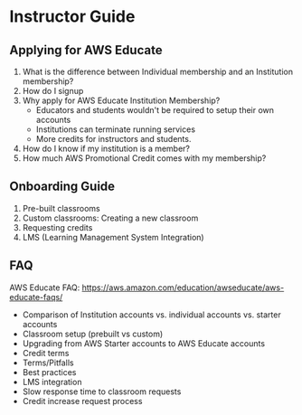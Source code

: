 # Instructor Guide

## Applying for AWS Educate

1. What is the difference between Individual membership and an Institution membership? 
2. How do I signup
3. Why apply for AWS Educate Institution Membership?
   * Educators and students wouldn't be required to setup their own accounts
   * Institutions can terminate running services
   * More credits for instructors and students. 
4. How do I know if my institution is a member?
5. How much AWS Promotional Credit comes with my membership?

## Onboarding Guide

1. Pre-built classrooms
2. Custom classrooms: Creating a new classroom
3. Requesting credits
4. LMS (Learning Management System Integration)

## FAQ

AWS Educate FAQ: https://aws.amazon.com/education/awseducate/aws-educate-faqs/

* Comparison of Institution accounts vs. individual accounts vs. starter accounts 
* Classroom setup (prebuilt vs custom)
* Upgrading from AWS Starter accounts to AWS Educate accounts
* Credit terms
* Terms/Pitfalls
* Best practices
* LMS integration
* Slow response time to classroom requests
* Credit increase request process


